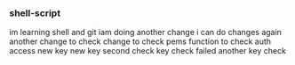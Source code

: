 ### shell-script
im learning shell and git
iam doing another change
i can do changes again
another change to check
change to check pems function
to check auth access
new key
new key second check
key check failed
another key check
